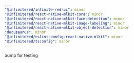 ```yaml
---
"@infinitered/infinite-red-ai": minor
"@infinitered/react-native-mlkit-core": minor
"@infinitered/react-native-mlkit-face-detection": minor
"@infinitered/react-native-mlkit-image-labeling": minor
"@infinitered/react-native-mlkit-object-detection": minor
"docusaurus": minor
"@infinitered/eslint-config-react-native-mlkit": minor
"@infinitered/tsconfig": minor
---
```


bump for testing
